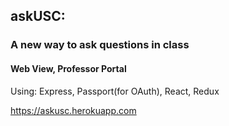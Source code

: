 ## askUSC:
### A new way to ask questions in class
#### Web View, Professor Portal
Using: Express, Passport(for OAuth), React, Redux 

https://askusc.herokuapp.com
